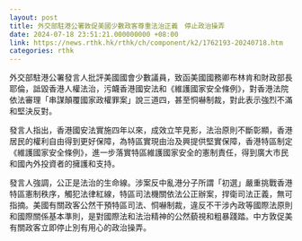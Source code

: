 ```yaml
---
layout: post
title: 外交部駐港公署敦促美國少數政客尊重法治正義　停止政治操弄
date: 2024-07-18 23:51:21.000000000 +08:00
link: https://news.rthk.hk/rthk/ch/component/k2/1762193-20240718.htm
categories: rthk
---
```


外交部駐港公署發言人批評美國國會少數議員，致函美國國務卿布林肯和財政部長耶倫，詆毀香港人權法治，污衊香港國安法和《維護國家安全條例》，對香港法院依法審理「串謀顛覆國家政權罪案」說三道四，甚至恫嚇制裁，對此表示強烈不滿和堅決反對。

發言人指出，香港國安法實施四年以來，成效立竿見影，法治原則不斷彰顯，香港居民的權利自由得到更好保障，為特區實現由治及興提供堅實保障，香港特區制定《維護國家安全條例》，進一步落實特區維護國家安全的憲制責任，得到廣大市民和國內外投資者的擁護和支持。

發言人強調，公正是法治的生命線。涉案反中亂港分子所謂「初選」嚴重挑戰香港特區憲制秩序，觸犯法律紅線，特區司法機關依法公正辦案，捍衛司法正義，無可指摘。美國有關政客公然干預特區司法、恫嚇制裁，違反不干涉內政等國際法原則和國際關係基本準則，是對國際法和法治精神的公然藐視和粗暴踐踏。中方敦促美有關政客立即停止別有用心的政治操弄。
